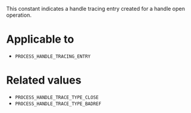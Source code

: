 This constant indicates a handle tracing entry created for a handle open operation.

# Applicable to
 - `PROCESS_HANDLE_TRACING_ENTRY`

# Related values
 - `PROCESS_HANDLE_TRACE_TYPE_CLOSE`
 - `PROCESS_HANDLE_TRACE_TYPE_BADREF`
